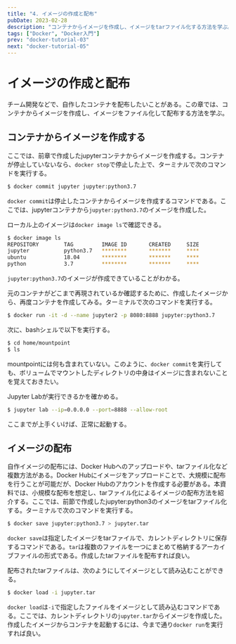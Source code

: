 ```yaml
---
title: "4. イメージの作成と配布"
pubDate: 2023-02-28
description: "コンテナからイメージを作成し、イメージをtarファイル化する方法を学ぶ。"
tags: ["Docker", "Docker入門"]
prev: "docker-tutorial-03"
next: "docker-tutorial-05"
---
```



# イメージの作成と配布

チーム開発などで、自作したコンテナを配布したいことがある。この章では、コンテナからイメージを作成し、イメージをファイル化して配布する方法を学ぶ。

## コンテナからイメージを作成する
ここでは、前章で作成したjupyterコンテナからイメージを作成する。コンテナが停止していないなら、`docker stop`で停止した上で、ターミナルで次のコマンドを実行する。
```bash
$ docker commit jupyter jupyter:python3.7
```
`docker commit`は停止したコンテナからイメージを作成するコマンドである。ここでは、jupyterコンテナから`jupyter:python3.7`のイメージを作成した。

ローカル上のイメージは`docker image ls`で確認できる。
```bash
$ docker image ls
REPOSITORY        TAG         IMAGE ID       CREATED     SIZE
jupyter           python3.7   ********       *******     ****
ubuntu            18.04       ********       *******     ****
python            3.7         ********       *******     ****
```
`jupyter:python3.7`のイメージが作成できていることがわかる。

元のコンテナがどこまで再現されているか確認するために、作成したイメージから、再度コンテナを作成してみる。ターミナルで次のコマンドを実行する。
```bash
$ docker run -it -d --name jupyter2 -p 8080:8888 jupyter:python3.7
```
次に、bashシェルで以下を実行する。
```bash
$ cd home/mountpoint
$ ls


```
mountpointには何も含まれていない。このように、`docker commit`を実行しても、ボリュームでマウントしたディレクトリの中身はイメージに含まれないことを覚えておきたい。

Jupyter Labが実行できるかを確かめる。
```bash
$ jupyter lab --ip=0.0.0.0 --port=8888 --allow-root
```
ここまでが上手くいけば、正常に起動する。

## イメージの配布
自作イメージの配布には、Docker Hubへのアップロードや、tarファイル化など複数方法がある。Docker Hubにイメージをアップロードことで、大規模に配布を行うことが可能だが、Docker Hubのアカウントを作成する必要がある。本資料では、小規模な配布を想定し、tarファイル化によるイメージの配布方法を紹介する。ここでは、前節で作成したjupyter:python3のイメージをtarファイル化する。ターミナルで次のコマンドを実行する。
```bash
$ docker save jupyter:python3.7 > jupyter.tar
```
`docker save`は指定したイメージをtarファイルで、カレントディレクトリに保存するコマンドである。`tar`は複数のファイルを一つにまとめて格納するアーカイブファイルの形式である。作成したtarファイルを配布すれば良い。

配布されたtarファイルは、次のようにしてイメージとして読み込むことができる。
```bash
$ docker load -i jupyter.tar
```
`docker load`は`-i`で指定したファイルをイメージとして読み込むコマンドである。ここでは、カレントディレクトリの`jupyter.tar`からイメージを作成した。作成したイメージからコンテナを起動するには、今まで通り`docker run`を実行すれば良い。
